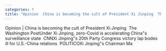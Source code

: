 ```yaml
---
categories: f
title: "Opinion  China is becoming the cult of President Xi Jinping  The Washington Post"
---
```

Opinion | China is becoming the cult of President Xi Jinping&nbsp;&nbsp;The Washington PostUnder Xi Jinping, zero-Covid is accelerating China"s surveillance state&nbsp;&nbsp;CNNXi Jinping"s 20th Party Congress victory lap bodes ill for U.S.-China relations&nbsp;&nbsp;POLITICOXi Jinping"s Chairman Ma